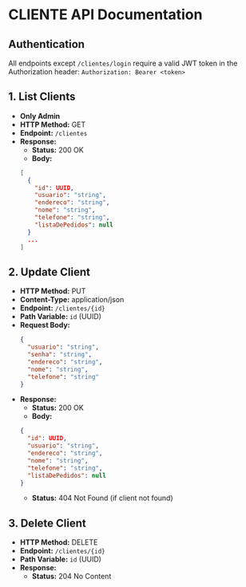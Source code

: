 # CLIENTE API Documentation

## Authentication
All endpoints except `/clientes/login` require a valid JWT token in the Authorization header:
`Authorization: Bearer <token>`

## 1. List Clients
- **Only Admin**
- **HTTP Method:** GET
- **Endpoint:** `/clientes`
- **Response:**
  - **Status:** 200 OK
  - **Body:**
  ```json
  [
    {
      "id": UUID,
      "usuario": "string",
      "endereco": "string",
      "nome": "string",
      "telefone": "string",
      "listaDePedidos": null
    }
    ...
  ]
  ```

## 2. Update Client
- **HTTP Method:** PUT
- **Content-Type:** application/json
- **Endpoint:** `/clientes/{id}`
- **Path Variable:** `id` (UUID)
- **Request Body:**
  ```json
  {
    "usuario": "string",
    "senha": "string",
    "endereco": "string",
    "nome": "string",
    "telefone": "string"
  }
  ```
- **Response:**
  - **Status:** 200 OK
  - **Body:**
  ```json
  {
    "id": UUID,
    "usuario": "string",
    "endereco": "string",
    "nome": "string",
    "telefone": "string",
    "listaDePedidos": null
  }
  ```
  - **Status:** 404 Not Found (if client not found)

## 3. Delete Client
- **HTTP Method:** DELETE
- **Endpoint:** `/clientes/{id}`
- **Path Variable:** `id` (UUID)
- **Response:**
  - **Status:** 204 No Content
